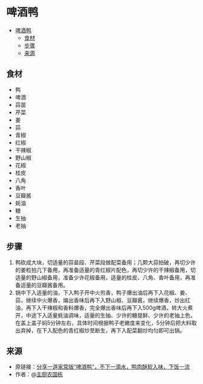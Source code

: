 # 啤酒鸭
- [啤酒鸭](#啤酒鸭)
  - [食材](#食材)
  - [步骤](#步骤)
  - [来源](#来源)

## 食材
* 鸭  
* 啤酒
* 蒜苗
* 芹菜  
* 姜
* 蒜  
* 青椒  
* 红椒
* 干辣椒  
* 野山椒  
* 花椒
* 桂皮  
* 八角  
* 香叶  
* 豆瓣酱
* 蚝油
* 糖
* 生抽
* 老抽

## 步骤
1. 鸭砍成大块，切适量的蒜苗段、芹菜段做配菜备用；几颗大蒜拍破，再切少许的姜粒拍几下备用，再准备适量的青红椒片配色，再切少许的干辣椒备用，切适量的野山椒备用，准备少许花椒备用，适量的桂皮、八角、香叶备用，再准备适量的豆瓣酱备用。
2. 锅中下入适量的油，下入鸭子开中火煎香，鸭子爆出油后再下入花椒、姜、蒜，继续中火爆香，煸出香味后再下入野山椒、豆瓣酱，继续爆香，炒出红油，再下入干辣椒和香料爆香，完全爆出香味后再下入500g啤酒，转大火煮开，中途下入适量蚝油调味，适量的生抽、少许的糖提鲜、少许的老抽上色，在盖上盖子焖5分钟左右，具体时间根据鸭子老嫩度来变化，5分钟后把大料取出弃掉，在下入配色的青红椒炒至断生，再下入配菜翻炒均匀即可出锅。

## 来源
* 原链接：[分享一道家常版“啤酒鸭”，不下一滴水，鸭肉酥软入味，下饭一流](https://www.bilibili.com/video/BV1JJ411m7JF/) 
* 作者：@[主厨农国栋](https://space.bilibili.com/415479453)